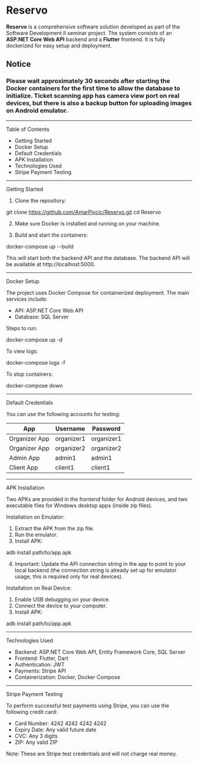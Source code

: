 # Reservo

**Reservo** is a comprehensive software solution developed as part of the Software Development II seminar project. The system consists of an **ASP.NET Core Web API** backend and a **Flutter** frontend. It is fully dockerized for easy setup and deployment.

## Notice
### Please wait approximately 30 seconds after starting the Docker containers for the first time to allow the database to initialize. Ticket scanning app has camera view port on real devices, but there is also a backup button for uploading images on Android emulator. 
---

Table of Contents
- Getting Started
- Docker Setup
- Default Credentials
- APK Installation
- Technologies Used
- Stripe Payment Testing

---

Getting Started

1. Clone the repository:

git clone https://github.com/AmarPivcic/Reservo.git
cd Reservo

2. Make sure Docker is installed and running on your machine.

3. Build and start the containers:

docker-compose up --build

This will start both the backend API and the database. The backend API will be available at http://localhost:5000.

---

Docker Setup

The project uses Docker Compose for containerized deployment. The main services include:

- API: ASP.NET Core Web API
- Database: SQL Server

Steps to run:

docker-compose up -d

To view logs:

docker-compose logs -f

To stop containers:

docker-compose down

---

Default Credentials

You can use the following accounts for testing:

App            | Username      | Password
---------------|---------------|---------
Organizer App  | organizer1    | organizer1
Organizer App  | organizer2    | organizer2
Admin App      | admin1        | admin1
Client App     | client1       | client1

---

APK Installation

Two APKs are provided in the frontend folder for Android devices, and two executable files for Windows desktop apps (inside zip files).

Installation on Emulator:
1. Extract the APK from the zip file.
2. Run the emulator.
3. Install APK:

adb install path/to/app.apk

4. Important: Update the API connection string in the app to point to your local backend (the connection string is already set up for emulator usage, this is required only for real devices).

Installation on Real Device:
1. Enable USB debugging on your device.
2. Connect the device to your computer.
3. Install APK:

adb install path/to/app.apk

---

Technologies Used

- Backend: ASP.NET Core Web API, Entity Framework Core, SQL Server
- Frontend: Flutter, Dart
- Authentication: JWT
- Payments: Stripe API
- Containerization: Docker, Docker Compose

---

Stripe Payment Testing

To perform successful test payments using Stripe, you can use the following credit card:

- Card Number: 4242 4242 4242 4242
- Expiry Date: Any valid future date
- CVC: Any 3 digits
- ZIP: Any valid ZIP

Note: These are Stripe test credentials and will not charge real money.

